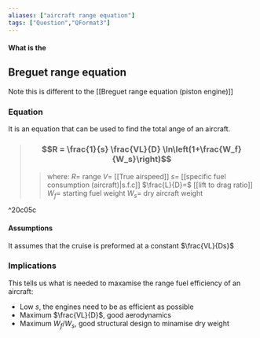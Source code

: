 ```yaml
---
aliases: ["aircraft range equation"]
tags: ["Question","QFormat3"]
---
```


#### What is the
## Breguet range equation
Note this is different to the [[Breguet range equation (piston engine)]]

### Equation
It is an equation that can be used to find the total ange of an aircraft.

> ### $$R = \frac{1}{s} \frac{VL}{D} \ln\left(1+\frac{W_f}{W_s}\right)$$ 
>> where:
>> $R=$ range
>> $V=$ [[True airspeed]]
>> $s=$ [[specific fuel consumption (aircraft)|s.f.c]]
>> $\frac{L}{D}=$ [[lift to drag ratio]]
>> $W_f=$ starting fuel weight
>> $W_s=$ dry aircraft weight

^20c05c

#### Assumptions
It assumes that the cruise is preformed at a constant $\frac{VL}{Ds}$

### Implications
This tells us what is needed to maxamise the range fuel efficiency of an aircraft:
- Low $s$, the engines need to be as efficient as possible
- Maximum $\frac{VL}{D}$, good aerodynamics
- Maximum $W_f/W_s$, good structural design to minamise dry weight